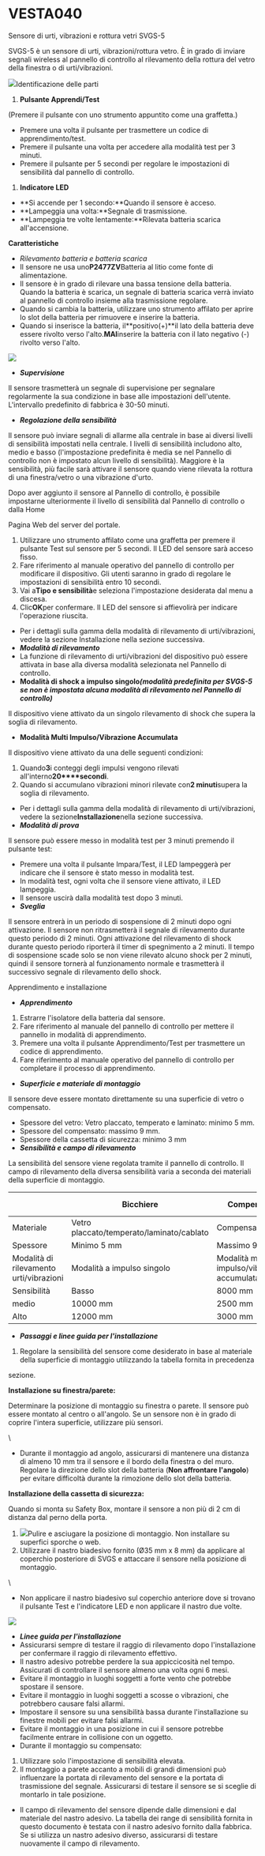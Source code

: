 # VESTA040

Sensore di urti, vibrazioni e rottura vetri SVGS-5

SVGS-5 è un sensore di urti, vibrazioni/rottura vetro. È in grado di inviare segnali wireless al pannello di controllo al rilevamento della rottura del vetro della finestra o di urti/vibrazioni.

![](<.gitbook/assets/0 (9).jpeg>)Identificazione delle parti

1.  **Pulsante Apprendi/Test**

(Premere il pulsante con uno strumento appuntito come una graffetta.)

-   Premere una volta il pulsante per trasmettere un codice di apprendimento/test.
-   Premere il pulsante una volta per accedere alla modalità test per 3 minuti.
-   Premere il pulsante per 5 secondi per regolare le impostazioni di sensibilità dal pannello di controllo.

1.  **Indicatore LED**

-   **Si accende per 1 secondo:**Quando il sensore è acceso.
-   **Lampeggia una volta:**Segnale di trasmissione.
-   **Lampeggia tre volte lentamente:**Rilevata batteria scarica all'accensione.

**Caratteristiche**

-   _Rilevamento batteria e batteria scarica_
-   Il sensore ne usa uno**P2477ZV**Batteria al litio come fonte di alimentazione.
-   Il sensore è in grado di rilevare una bassa tensione della batteria. Quando la batteria è scarica, un segnale di batteria scarica verrà inviato al pannello di controllo insieme alla trasmissione regolare.
-   Quando si cambia la batteria, utilizzare uno strumento affilato per aprire lo slot della batteria per rimuovere e inserire la batteria.
-   Quando si inserisce la batteria, il**positivo(+)**il lato della batteria deve essere rivolto verso l'alto.**MAI**inserire la batteria con il lato negativo (-) rivolto verso l'alto.

![](<.gitbook/assets/1 (6) (1).jpeg>)

-   _**Supervisione**_

Il sensore trasmetterà un segnale di supervisione per segnalare regolarmente la sua condizione in base alle impostazioni dell'utente. L'intervallo predefinito di fabbrica è 30-50 minuti.

-   _**Regolazione della sensibilità**_

Il sensore può inviare segnali di allarme alla centrale in base ai diversi livelli di sensibilità impostati nella centrale. I livelli di sensibilità includono alto, medio e basso (l'impostazione predefinita è media se nel Pannello di controllo non è impostato alcun livello di sensibilità). Maggiore è la sensibilità, più facile sarà attivare il sensore quando viene rilevata la rottura di una finestra/vetro o una vibrazione d'urto.

Dopo aver aggiunto il sensore al Pannello di controllo, è possibile impostarne ulteriormente il livello di sensibilità dal Pannello di controllo o dalla Home

Pagina Web del server del portale.

1.  Utilizzare uno strumento affilato come una graffetta per premere il pulsante Test sul sensore per 5 secondi. Il LED del sensore sarà acceso fisso.
2.  Fare riferimento al manuale operativo del pannello di controllo per modificare il dispositivo. Gli utenti saranno in grado di regolare le impostazioni di sensibilità entro 10 secondi.
3.  Vai a**Tipo e sensibilità**e seleziona l'impostazione desiderata dal menu a discesa.
4.  Clic**OK**per confermare. Il LED del sensore si affievolirà per indicare l'operazione riuscita.

-   Per i dettagli sulla gamma della modalità di rilevamento di urti/vibrazioni, vedere la sezione Installazione nella sezione successiva.
-   _**Modalità di rilevamento**_
-   La funzione di rilevamento di urti/vibrazioni del dispositivo può essere attivata in base alla diversa modalità selezionata nel Pannello di controllo.
-   **Modalità di shock a impulso singolo**_**(modalità predefinita per SVGS-5 se non è impostata alcuna modalità di rilevamento nel Pannello di controllo)**_

Il dispositivo viene attivato da un singolo rilevamento di shock che supera la soglia di rilevamento.

-   **Modalità Multi Impulso/Vibrazione Accumulata**

Il dispositivo viene attivato da una delle seguenti condizioni:

1.  Quando**3**i conteggi degli impulsi vengono rilevati all'interno**20****secondi**.
2.  Quando si accumulano vibrazioni minori rilevate con**2 minuti**supera la soglia di rilevamento.

-   Per i dettagli sulla gamma della modalità di rilevamento di urti/vibrazioni, vedere la sezione**Installazione**nella sezione successiva.
-   _**Modalità di prova**_

Il sensore può essere messo in modalità test per 3 minuti premendo il pulsante test:

-   Premere una volta il pulsante Impara/Test, il LED lampeggerà per indicare che il sensore è stato messo in modalità test.
-   In modalità test, ogni volta che il sensore viene attivato, il LED lampeggia.
-   Il sensore uscirà dalla modalità test dopo 3 minuti.
-   _**Sveglia**_

Il sensore entrerà in un periodo di sospensione di 2 minuti dopo ogni attivazione. Il sensore non ritrasmetterà il segnale di rilevamento durante questo periodo di 2 minuti. Ogni attivazione del rilevamento di shock durante questo periodo riporterà il timer di spegnimento a 2 minuti. Il tempo di sospensione scade solo se non viene rilevato alcuno shock per 2 minuti, quindi il sensore tornerà al funzionamento normale e trasmetterà il successivo segnale di rilevamento dello shock.

Apprendimento e installazione

-   _**Apprendimento**_

1.  Estrarre l'isolatore della batteria dal sensore.
2.  Fare riferimento al manuale del pannello di controllo per mettere il pannello in modalità di apprendimento.
3.  Premere una volta il pulsante Apprendimento/Test per trasmettere un codice di apprendimento.
4.  Fare riferimento al manuale operativo del pannello di controllo per completare il processo di apprendimento.

-   _**Superficie e materiale di montaggio**_

Il sensore deve essere montato direttamente su una superficie di vetro o compensato.

-   Spessore del vetro: Vetro placcato, temperato e laminato: minimo 5 mm.
-   Spessore del compensato: massimo 9 mm.
-   Spessore della cassetta di sicurezza: minimo 3 mm
-   _**Sensibilità e campo di rilevamento**_

La sensibilità del sensore viene regolata tramite il pannello di controllo. Il campo di rilevamento della diversa sensibilità varia a seconda dei materiali della superficie di montaggio.

|                                         | Bicchiere                                 | Compensato                                   | Scatola di sicurezza        |   |
| --------------------------------------- | ----------------------------------------- | -------------------------------------------- | --------------------------- | - |
| Materiale                               | Vetro placcato/temperato/laminato/cablato | Compensato                                   | Acciaio/Biossido di silicio |   |
| Spessore                                | Minimo 5 mm                               | Massimo 9 mm                                 | minimo                      |   |
| Modalità di rilevamento urti/vibrazioni | Modalità a impulso singolo                | Modalità multi impulso/vibrazione accumulata |                             |   |
| Sensibilità                             | Basso                                     | 8000 mm                                      | 2000 mm                     | - |
| medio                                   | 10000 mm                                  | 2500 mm                                      | -                           |   |
| Alto                                    | 12000 mm                                  | 3000 mm                                      | 1400 mm                     |   |

-   _**Passaggi e linee guida per l'installazione**_

1.  Regolare la sensibilità del sensore come desiderato in base al materiale della superficie di montaggio utilizzando la tabella fornita in precedenza

sezione.

**Installazione su finestra/parete:**

Determinare la posizione di montaggio su finestra o parete. Il sensore può essere montato al centro o all'angolo. Se un sensore non è in grado di coprire l'intera superficie, utilizzare più sensori.

\\<NOTE>

-   Durante il montaggio ad angolo, assicurarsi di mantenere una distanza di almeno 10 mm tra il sensore e il bordo della finestra o del muro. Regolare la direzione dello slot della batteria (**Non affrontare l'angolo**) per evitare difficoltà durante la rimozione dello slot della batteria.

**Installazione della cassetta di sicurezza:**

Quando si monta su Safety Box, montare il sensore a non più di 2 cm di distanza dal perno della porta.

1.  ![](<.gitbook/assets/5 (12).png>)Pulire e asciugare la posizione di montaggio. Non installare su superfici sporche o web.
2.  Utilizzare il nastro biadesivo fornito (Ø35 mm x 8 mm) da applicare al coperchio posteriore di SVGS e attaccare il sensore nella posizione di montaggio.

\\<NOTE>

-   Non applicare il nastro biadesivo sul coperchio anteriore dove si trovano il pulsante Test e l'indicatore LED e non applicare il nastro due volte.

![](<.gitbook/assets/6 (7) (1).png>)

-   _**Linee guida per l'installazione**_
-   Assicurarsi sempre di testare il raggio di rilevamento dopo l'installazione per confermare il raggio di rilevamento effettivo.
-   Il nastro adesivo potrebbe perdere la sua appiccicosità nel tempo. Assicurati di controllare il sensore almeno una volta ogni 6 mesi.
-   Evitare il montaggio in luoghi soggetti a forte vento che potrebbe spostare il sensore.
-   Evitare il montaggio in luoghi soggetti a scosse o vibrazioni, che potrebbero causare falsi allarmi.
-   Impostare il sensore su una sensibilità bassa durante l'installazione su finestre mobili per evitare falsi allarmi.
-   Evitare il montaggio in una posizione in cui il sensore potrebbe facilmente entrare in collisione con un oggetto.
-   Durante il montaggio su compensato:

1.  Utilizzare solo l'impostazione di sensibilità elevata.
2.  Il montaggio a parete accanto a mobili di grandi dimensioni può influenzare la portata di rilevamento del sensore e la portata di trasmissione del segnale. Assicurarsi di testare il sensore se si sceglie di montarlo in tale posizione.

-   Il campo di rilevamento del sensore dipende dalle dimensioni e dal materiale del nastro adesivo. La tabella dei range di sensibilità fornita in questo documento è testata con il nastro adesivo fornito dalla fabbrica. Se si utilizza un nastro adesivo diverso, assicurarsi di testare nuovamente il campo di rilevamento.
